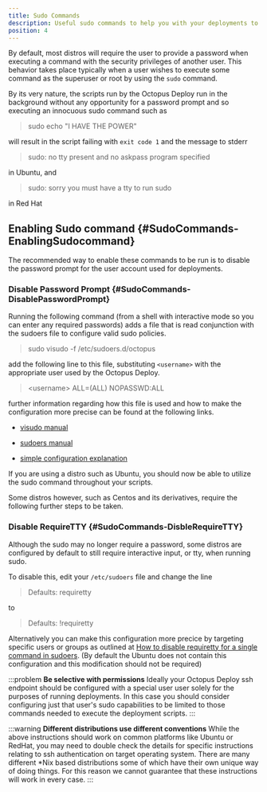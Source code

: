 ```yaml
---
title: Sudo Commands
description: Useful sudo commands to help you with your deployments to SSH Targets.
position: 4
---
```


By default, most distros will require the user to provide a password when executing a command with the security privileges of another user. This behavior takes place typically when a user wishes to execute some command as the superuser or root by using the `sudo` command.

By its very nature, the scripts run by the Octopus Deploy run in the background without any opportunity for a password prompt and so executing an innocuous sudo command such as

> sudo echo "I HAVE THE POWER"

will result in the script failing with `exit code 1` and the message to stderr

> sudo: no tty present and no askpass program specified

in Ubuntu, and

> sudo: sorry you must have a tty to run sudo

in Red Hat

## Enabling Sudo command {#SudoCommands-EnablingSudocommand}

The recommended way to enable these commands to be run is to disable the password prompt for the user account used for deployments.

### Disable Password Prompt {#SudoCommands-DisablePasswordPrompt}

Running the following command (from a shell with interactive mode so you can enter any required passwords) adds a file that is read conjunction with the sudoers file to configure valid sudo policies.

> sudo visudo -f /etc/sudoers.d/octopus

add the following line to this file, substituting `<username>` with the appropriate user used by the Octopus Deploy.

> <username\> ALL=(ALL) NOPASSWD:ALL

further information regarding how this file is used and how to make the configuration more precise can be found at the following links.

- [visudo manual](http://www.sudo.ws/man/1.8.13/visudo.man.html)

- [sudoers manual](http://www.sudo.ws/man/1.8.13/sudoers.man.html)

- [simple configuration explanation](http://superuser.com/questions/357467/what-do-the-alls-in-the-line-admin-all-all-all-in-ubuntus-etc-sudoers#357472)

If you are using a distro such as Ubuntu, you should now be able to utilize the sudo command throughout your scripts.

Some distros however, such as Centos and its derivatives, require the following further steps to be taken.

### Disable RequireTTY {#SudoCommands-DisbleRequireTTY}

Although the sudo may no longer require a password, some distros are configured by default to still require interactive input, or tty, when running sudo.

To disable this, edit your `/etc/sudoers` file and change the line

> Defaults: requiretty

to

> Defaults: !requiretty

Alternatively you can make this configuration more precice by targeting specific users or groups as outlined at [How to disable requiretty for a single command in sudoers](http://unix.stackexchange.com/questions/79960/how-to-disable-requiretty-for-a-single-command-in-sudoers).
(By default the Ubuntu does not contain this configuration and this modification should not be required)

:::problem
**Be selective with permissions**
Ideally your Octopus Deploy ssh endpoint should be configured with a special user user solely for the purposes of running deployments. In this case you should consider configuring just that user's sudo capabilities to be limited to those commands needed to execute the deployment scripts.
:::

:::warning
**Different distributions use different conventions**
While the above instructions should work on common platforms like Ubuntu or RedHat, you may need to double check the details for specific instructions relating to ssh authentication on target operating system. There are many different \*Nix based distributions some of which have their own unique way of doing things. For this reason we cannot guarantee that these instructions will work in every case.
:::
